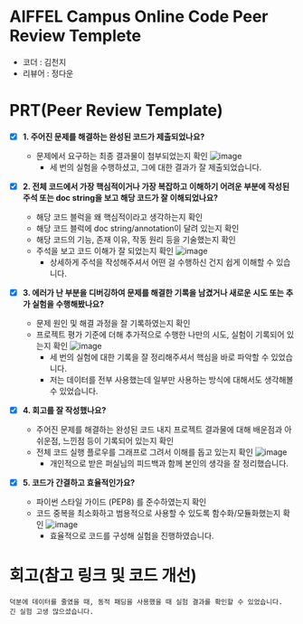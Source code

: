 # AIFFEL Campus Online Code Peer Review Templete
- 코더 : 김천지
- 리뷰어 : 정다운


# PRT(Peer Review Template)
- [X]  **1. 주어진 문제를 해결하는 완성된 코드가 제출되었나요?**
    - 문제에서 요구하는 최종 결과물이 첨부되었는지 확인
      ![image](https://github.com/user-attachments/assets/c8ff8a7e-f0b4-425e-8b8e-2ad0d0beab6a)   
      - 세 번의 실험을 수행하셨고, 그에 대한 결과가 잘 제출되었습니다.  

    
- [X]  **2. 전체 코드에서 가장 핵심적이거나 가장 복잡하고 이해하기 어려운 부분에 작성된 
주석 또는 doc string을 보고 해당 코드가 잘 이해되었나요?**
    - 해당 코드 블럭을 왜 핵심적이라고 생각하는지 확인
    - 해당 코드 블럭에 doc string/annotation이 달려 있는지 확인
    - 해당 코드의 기능, 존재 이유, 작동 원리 등을 기술했는지 확인
    - 주석을 보고 코드 이해가 잘 되었는지 확인
      ![image](https://github.com/user-attachments/assets/ed1235f7-1f6e-4657-b0ee-e4e4402247c2)
      - 상세하게 주석을 작성해주셔서 어떤 걸 수행하신 건지 쉽게 이해할 수 있습니다.  

        
- [X]  **3. 에러가 난 부분을 디버깅하여 문제를 해결한 기록을 남겼거나
새로운 시도 또는 추가 실험을 수행해봤나요?**
    - 문제 원인 및 해결 과정을 잘 기록하였는지 확인
    - 프로젝트 평가 기준에 더해 추가적으로 수행한 나만의 시도, 
    실험이 기록되어 있는지 확인
      ![image](https://github.com/user-attachments/assets/bb15f7eb-e98d-4dcc-9240-1f0e0a97c803)
      - 세 번의 실험에 대한 기록을 잘 정리해주셔서 핵심을 바로 파악할 수 있었습니다.
      - 저는 데이터를 전부 사용했는데 일부만 사용하는 방식에 대해서도 생각해볼 수 있었습니다.   

        
- [X]  **4. 회고를 잘 작성했나요?**
    - 주어진 문제를 해결하는 완성된 코드 내지 프로젝트 결과물에 대해
    배운점과 아쉬운점, 느낀점 등이 기록되어 있는지 확인
    - 전체 코드 실행 플로우를 그래프로 그려서 이해를 돕고 있는지 확인
      ![image](https://github.com/user-attachments/assets/409adb42-d192-45ca-892c-35a5c1d29173)
      - 개인적으로 받은 퍼실님의 피드백과 함께 본인의 생각을 잘 정리했습니다.   

        
- [X]  **5. 코드가 간결하고 효율적인가요?**
    - 파이썬 스타일 가이드 (PEP8) 를 준수하였는지 확인
    - 코드 중복을 최소화하고 범용적으로 사용할 수 있도록 함수화/모듈화했는지 확인
      ![image](https://github.com/user-attachments/assets/7176914b-5cfb-4534-a706-b9262822cf2f)
      - 효율적으로 코드를 구성해 실험을 진행하였습니다.  



# 회고(참고 링크 및 코드 개선)
```
덕분에 데이터를 줄였을 때, 동적 패딩을 사용했을 때 실험 결과를 확인할 수 있었습니다.
긴 실험 고생 많으셨습니다.  
```

